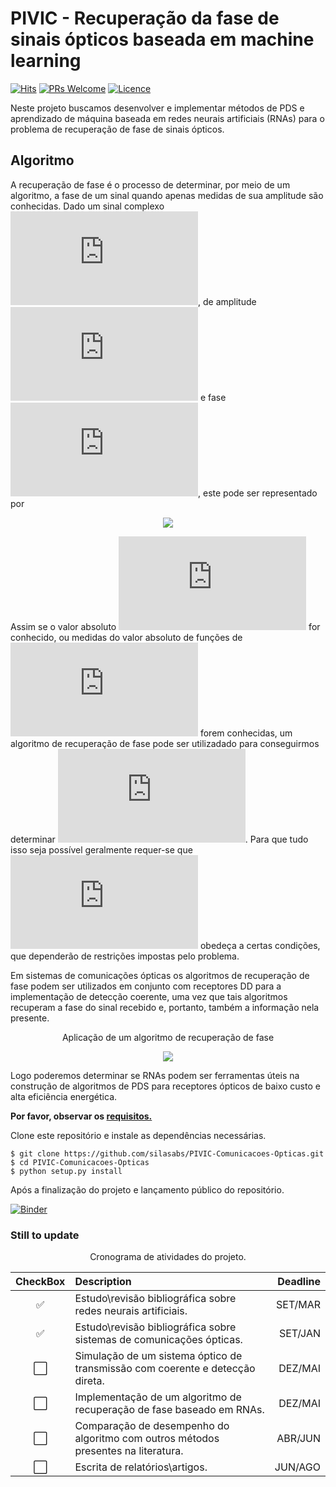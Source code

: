 # PIVIC - Recuperação da fase de sinais ópticos  baseada em machine learning
[![Hits](https://hits.seeyoufarm.com/api/count/incr/badge.svg?url=https%3A%2F%2Fen.wikipedia.org%2Fwiki%2FPhase_retrieval&count_bg=%233B72CE&title_bg=%23000000&icon=wikipedia.svg&icon_color=%23FFFFFF&title=More+information&edge_flat=false)](https://en.wikipedia.org/wiki/Phase_retrieval) [![PRs Welcome](https://img.shields.io/badge/PRs-Welcome-brightgreen.svg?style=flat-square)](http://makeapullrequest.com) [![Licence](https://img.shields.io/badge/License-MIT-critical)](https://github.com/silasabs/PIVIC-Comunicacoes-Opticas/blob/main/LICENSE)

Neste projeto buscamos desenvolver e implementar métodos de PDS e aprendizado de máquina baseada em redes neurais artificiais (RNAs) para o problema de recuperação de fase de sinais ópticos.

## Algoritmo
A recuperação de fase é o processo de determinar, por meio de um algoritmo, a fase de um sinal quando apenas medidas de sua amplitude são conhecidas.  Dado um  sinal complexo ![equation](https://latex.codecogs.com/gif.latex?E%28t%29), de amplitude ![equation](https://latex.codecogs.com/gif.latex?%7CE%28t%29%7C) e fase ![equation](https://latex.codecogs.com/gif.latex?%5Cphi%28t%29), este pode ser representado por

<p align="center">
  <img src="https://latex.codecogs.com/gif.latex?E%28t%29%3D%7CE%28t%29%7Ce%5E%7B%5Cphi%28t%29%7D">
</p>

Assim se o valor absoluto ![equation](https://latex.codecogs.com/gif.latex?%7CE%28t%29%7C) for conhecido, ou medidas do valor absoluto de funções de ![equation](https://latex.codecogs.com/gif.latex?E%28t%29) forem conhecidas, um algoritmo de recuperação de fase pode ser utilizadado para conseguirmos determinar ![equation](https://latex.codecogs.com/gif.latex?%5Cphi%28t%29). Para que tudo isso seja possível geralmente requer-se que ![equation](https://latex.codecogs.com/gif.latex?E%28t%29) obedeça a certas condições, que dependerão de restrições impostas pelo problema.

Em sistemas de comunicações ópticas os algoritmos de recuperação de fase podem ser utilizados em conjunto com receptores DD para a implementação de detecção coerente, uma vez que tais algoritmos recuperam a fase do sinal recebido e, portanto, também a informação nela presente.

<p align="center"> Aplicação de um algoritmo de recuperação de fase </p>

<p align="center">
  <img src="https://i.postimg.cc/kX4Jr4MT/Algoritmo.png)](https://postimg.cc/vDJFfGVn">
</p>

Logo poderemos determinar se RNAs podem ser ferramentas úteis na construção de algoritmos de PDS para receptores ópticos de baixo custo e alta eficiência energética.

**Por favor, observar os [requisitos.](https://github.com/silasabs/PIVIC-Comunicacoes-Opticas/blob/main/requirements.txt)**

Clone este repositório e instale as dependências necessárias.
```
$ git clone https://github.com/silasabs/PIVIC-Comunicacoes-Opticas.git
$ cd PIVIC-Comunicacoes-Opticas
$ python setup.py install
```    
Após a finalização do projeto e lançamento público do repositório.

[![Binder](https://mybinder.org/badge_logo.svg)](https://mybinder.org/v2/git/https%3A%2F%2Fgithub.com%2Fsilasabs%2FPIVIC-Comunicacoes-Opticas/main)

### Still to update
<p align="center"> Cronograma de atividades do projeto. </p>

| CheckBox        | Description                                                             | Deadline |
|:----------:     |:-------------                                                           |------:|
| ✅ | Estudo\revisão bibliográfica sobre redes neurais artificiais.                       | SET/MAR |
| ✅ | Estudo\revisão bibliográfica sobre sistemas de comunicações ópticas.                | SET/JAN |
| ⬜️ | Simulação de um sistema óptico de transmissão com coerente e detecção direta.       | DEZ/MAI |
| ⬜️ | Implementação de um algoritmo de recuperação de fase baseado em RNAs.               | DEZ/MAI |
| ⬜️ | Comparação de desempenho do algoritmo com outros métodos presentes na literatura.   | ABR/JUN |
| ⬜️ | Escrita de relatórios\artigos.                                                      | JUN/AGO |


